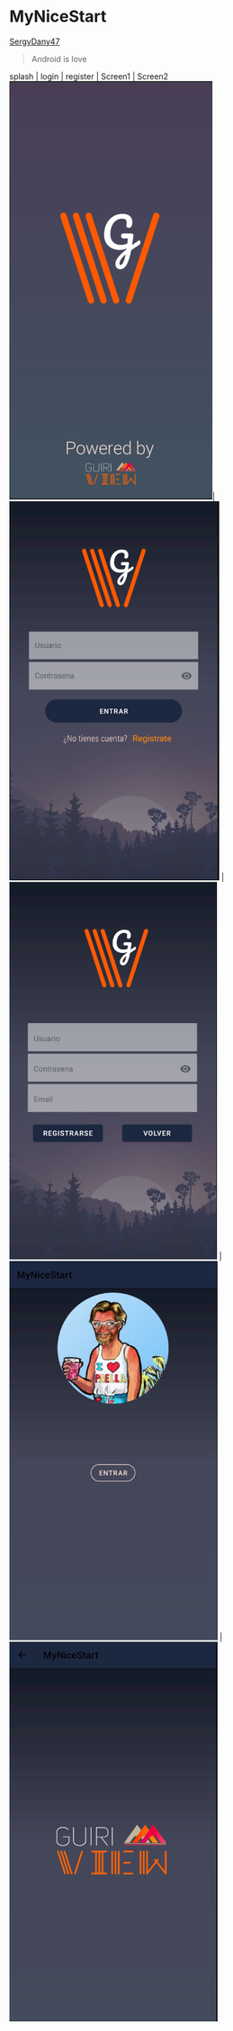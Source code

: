 # MyNiceStart
[SergyDany47](https://github.com/SergyDany47)
> Android is love

 splash | login  | register | Screen1  | Screen2
 ![](img_app/splash.png)| ![](img_app/login.png) | ![](img_app/register.png) | ![](img_app/interfaz1.png) | ![](img_app/interfaz2.png)
